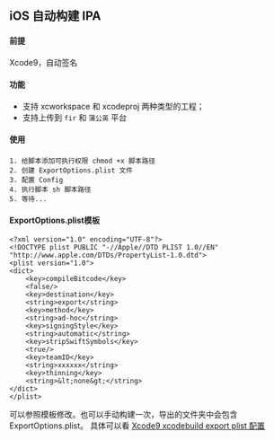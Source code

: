 ## iOS 自动构建 IPA

#### 前提

Xcode9，自动签名

#### 功能

- 支持 xcworkspace 和 xcodeproj 两种类型的工程；
- 支持上传到 `fir` 和 `蒲公英` 平台

#### 使用

```
1. 给脚本添加可执行权限 chmod +x 脚本路径
2. 创建 ExportOptions.plist 文件
3. 配置 Config
4. 执行脚本 sh 脚本路径
5. 等待...
```


#### ExportOptions.plist模板

```
<?xml version="1.0" encoding="UTF-8"?>
<!DOCTYPE plist PUBLIC "-//Apple//DTD PLIST 1.0//EN" "http://www.apple.com/DTDs/PropertyList-1.0.dtd">
<plist version="1.0">
<dict>
	<key>compileBitcode</key>
	<false/>
	<key>destination</key>
	<string>export</string>
	<key>method</key>
	<string>ad-hoc</string>
	<key>signingStyle</key>
	<string>automatic</string>
	<key>stripSwiftSymbols</key>
	<true/>
	<key>teamID</key>
	<string>xxxxxx</string>
	<key>thinning</key>
	<string>&lt;none&gt;</string>
</dict>
</plist>
```

可以参照模板修改。也可以手动构建一次，导出的文件夹中会包含 ExportOptions.plist。
具体可以看 [Xcode9 xcodebuild export plist 配置](https://blog.csdn.net/andanlan/article/details/78113330?locationNum=9&fps=1)